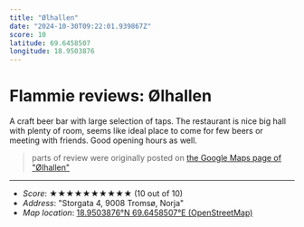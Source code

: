 ```yaml
---
title: "Ølhallen"
date: "2024-10-30T09:22:01.939867Z"
score: 10
latitude: 69.6458507
longitude: 18.9503876
---
```

# Flammie reviews: Ølhallen

A craft beer bar with large selection of taps. The restaurant is nice
big hall with plenty of room, seems like ideal place to come for few
beers or meeting with friends. Good opening hours as well.

> parts of review were originally posted on [the Google Maps page of
  "Ølhallen"](https://www.google.com/maps/place//data=!4m2!3m1!1s0x0:0x3ee96febd3cace6d)
* * *
- *Score*: ★★★★★★★★★★ (10 out of 10)
- *Address*: "Storgata 4, 9008 Tromsø, Norja"
- *Map location*: [18.9503876°N 69.6458507°E (OpenStreetMap)](https://www.openstreetmap.org/?mlat=69.6458507&mlon=18.9503876&zoom=12)
